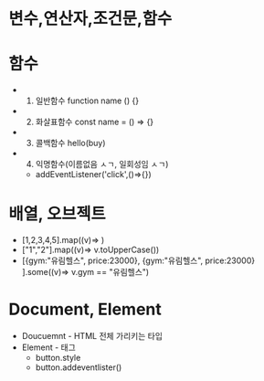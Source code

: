 # 변수,연산자,조건문,함수

# 함수

- 1. 일반함수 function name () {}
- 2. 화살표함수 const name = () => {}
- 3. 콜백함수 hello(buy)
- 4. 익명함수(이름없음 ㅅㄱ, 일회성임 ㅅㄱ)
  - addEventListener('click',()=>{})

# 배열, 오브젝트

- [1,2,3,4,5].map((v)=> )
- ["1","2"].map((v)=> v.toUpperCase())
- [{gym:"유림헬스", price:23000},
  {gym:"유림헬스", price:23000}
  ].some((v)=> v.gym == "유림헬스")

# Document, Element

- Doucuemnt - HTML 전체 가리키는 타입
- Element - 태그
  - button.style
  - button.addeventlister()
